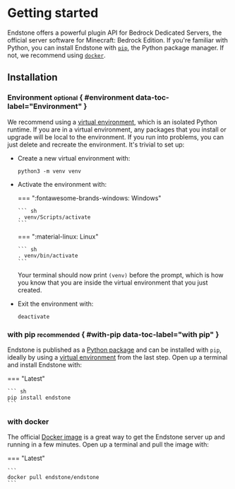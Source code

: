 # Getting started

Endstone offers a powerful plugin API for Bedrock Dedicated Servers, the official server software for Minecraft: Bedrock
Edition. If you're familiar with Python, you can install Endstone with [`pip`](#with-pip), the Python package manager. If not,
we recommend using [`docker`](#with-docker).

## Installation

### Environment <small>optional</small> { #environment data-toc-label="Environment" }

We recommend using a [virtual environment], which is an isolated Python runtime.
If you are in a virtual environment, any packages that you install or upgrade
will be local to the environment. If you run into problems, you can
just delete and recreate the environment. It's trivial to set up:

-   Create a new virtual environment with:

    ```
    python3 -m venv venv
    ```

-   Activate the environment with:

    === ":fontawesome-brands-windows: Windows"

        ``` sh
        . venv/Scripts/activate
        ```

    === ":material-linux: Linux"

        ``` sh
        . venv/bin/activate
        ```


    Your terminal should now print `(venv)` before the prompt, which is how you
    know that you are inside the virtual environment that you just created.

-   Exit the environment with:

    ```
    deactivate
    ```

### with pip <small>recommended</small> { #with-pip data-toc-label="with pip" }

Endstone is published as a [Python package] and can be installed with `pip`, ideally by using a [virtual environment] 
from the last step. Open up a terminal and install Endstone with:

=== "Latest"

    ``` sh
    pip install endstone
    ```

### with docker

The official [Docker image] is a great way to get the Endstone server up and running in a few
minutes. Open up a terminal and pull the image with:

=== "Latest"

    ```
    docker pull endstone/endstone
    ```

[Python package]: https://pypi.org/project/endstone/

[virtual environment]: https://realpython.com/what-is-pip/#using-pip-in-a-python-virtual-environment

[Docker image]: https://hub.docker.com/r/endstone/endstone/
